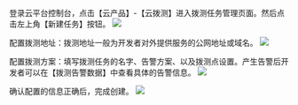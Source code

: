 登录云平台控制台，点击【云产品】-【云拨测】进入拨测任务管理页面。然后点击左上角【新建任务】按钮。
![](http://imgcache.tce.fsphere.cn/image/mccdn.qcloud.com/img5694f4a0bcc33.png)

配置拨测地址：拨测地址一般为开发者对外提供服务的公网地址或域名。
![](http://imgcache.tce.fsphere.cn/image/mccdn.qcloud.com/img5694f51a8cda3.png)

配置拨测方案：填写拨测任务的名字、告警方案、以及拨测点设置。产生告警后开发者可以在【拨测告警数据】中查看具体的告警信息。
![](http://imgcache.tce.fsphere.cn/image/mccdn.qcloud.com/img5694f55824336.png)

确认配置的信息正确后，完成创建。
![](http://imgcache.tce.fsphere.cn/image/mccdn.qcloud.com/img5694f5781cd72.png)